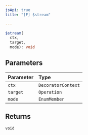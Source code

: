 ```yaml
---
jsApi: true
title: "[F] $stream"

---
```

```ts
$stream(
  ctx,
  target,
  mode): void
```

## Parameters

| Parameter | Type |
| :------ | :------ |
| `ctx` | `DecoratorContext` |
| `target` | `Operation` |
| `mode` | `EnumMember` |

## Returns

`void`
